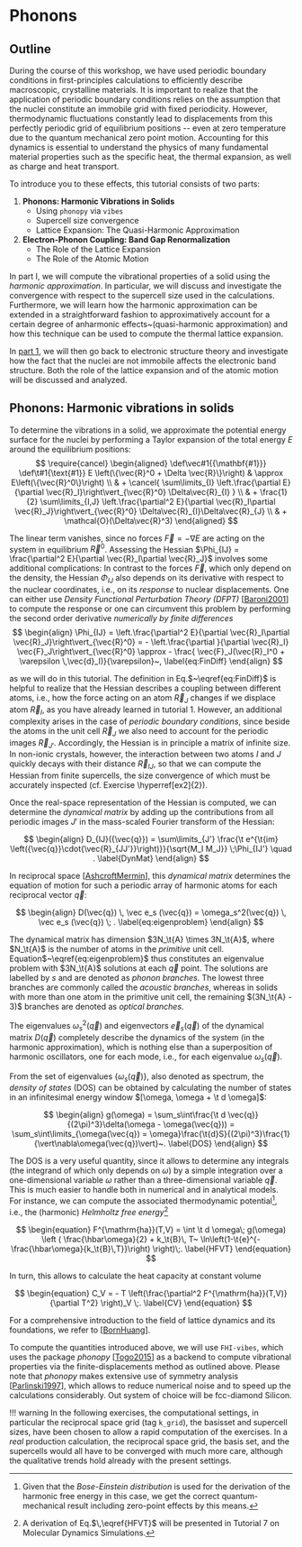 # Phonons

## Outline

During the course of this workshop, we have used periodic boundary conditions 
in first-principles calculations to efficiently describe macroscopic, crystalline materials. It is important
to realize that the application of periodic boundary conditions relies on the 
assumption that the nuclei constitute an immobile grid with fixed periodicity. 
However, thermodynamic fluctuations constantly lead to displacements from this
perfectly periodic grid of equilibrium positions --  even at zero temperature 
due to the quantum mechanical zero point motion. Accounting for this dynamics 
is essential to understand the physics of many fundamental material properties
such as the specific heat, the thermal expansion, as well as charge and heat
transport.

To introduce you to these effects, this tutorial consists of two parts:

1. **Phonons: Harmonic Vibrations in Solids**
   - Using `phonopy` via `vibes`
   - Supercell size convergence
   - Lattice Expansion: The Quasi-Harmonic Approximation
2. **Electron-Phonon Coupling: Band Gap Renormalization**
   - The Role of the Lattice Expansion
   - The Role of the Atomic Motion

In part I, we will compute the vibrational properties
of a solid using the _harmonic approximation_. In particular, we will discuss and 
investigate the convergence with respect to the supercell size used in the calculations.
Furthermore, we will learn how the harmonic approximation can be extended in a straightforward
fashion to approximatively account for a certain degree of anharmonic effects~(quasi-harmonic
approximation) and how this technique can be used to compute the thermal lattice expansion.

In [part 1](#Phonons), we will then go back to electronic structure theory and investigate
how the fact that the nuclei are not immobile affects the electronic band structure. Both the role
of the lattice expansion and of the atomic motion will be discussed and analyzed. 

## <a name="Phonons"></a> Phonons: Harmonic vibrations in solids

To determine the vibrations in a solid, we approximate the potential energy surface
for the nuclei by performing a Taylor expansion of the total energy $E$ around the equilibrium positions:
$$
\require{cancel}
\begin{aligned}
\def\vec#1{{\mathbf{#1}}}
\def\t#1{\text{#1}}
E \left(\{\vec{R}^0 + \Delta \vec{R}\}\right) 
& \approx 
E\left(\{\vec{R}^0\}\right) \\
& + \cancel{ \sum\limits_{I} \left.\frac{\partial E}{\partial \vec{R}_I}\right\vert_{\vec{R}^0} \Delta\vec{R}_{I} } \\
& + \frac{1}{2} \sum\limits_{I,J} \left.\frac{\partial^2 E}{\partial \vec{R}_I\partial \vec{R}_J}\right\vert_{\vec{R}^0} \Delta\vec{R}_{I}\Delta\vec{R}_{J} \\
& + \mathcal{O}(\Delta\vec{R}^3)
\end{aligned}
$$

The linear term vanishes, since no forces $\vec{F} = - \nabla E$ are acting on the system in equilibrium $\vec{R}^0$. 
Assessing the Hessian $\Phi_{IJ} = \frac{\partial^2 E}{\partial \vec{R}_I\partial \vec{R}_J}$ involves some additional
complications: In contrast to the forces $\vec{F}$, which only depend on the density, the Hessian $\Phi_{IJ}$ also depends
on its derivative with respect to the nuclear coordinates, i.e., on its _response_ to nuclear displacements. One can either 
use _Density Functional Perturbation Theory (DFPT)_ [[Baroni2001](references.md#baroni2001)] to compute the response 
or one can circumvent this problem by performing the second order derivative _numerically by finite differences_
$$
\begin{align}
\Phi_{IJ} 
= \left.\frac{\partial^2 E}{\partial \vec{R}_I\partial \vec{R}_J}\right\vert_{\vec{R}^0} 
= - \left.\frac{\partial }{\partial \vec{R}_I} \vec{F}_J\right\vert_{\vec{R}^0}
\approx - \frac{ \vec{F}_J(\vec{R}_I^0 + \varepsilon \,\vec{d}_I)}{\varepsilon}~,
\label{eq:FinDiff}
\end{align}
$$

as we will do in this tutorial.
The definition in Eq.$~\eqref{eq:FinDiff}$ is helpful to realize that the Hessian describes a coupling between different atoms, i.e., how the force acting on an atom $\vec{R}_J$ changes
if we displace atom $\vec{R}_I$, as you have already learned in tutorial 1. However, an additional complexity arises in the case of _periodic boundary conditions_,
since beside the atoms in the unit cell $\vec{R}_J$ we also need to account for the periodic images $\vec{R}_{J'}$. Accordingly, the Hessian is in principle a matrix 
of infinite size. In non-ionic crystals, however, the interaction between two atoms$~I$ and $J$ quickly decays with their distance$~\vec{R}_{IJ}$, so that we can compute the Hessian from
finite supercells, the size convergence of which must be accurately inspected (cf. Exercise \hyperref[ex2]{2}).

Once the real-space representation of the Hessian is computed, we can determine the _dynamical matrix_ by adding up the contributions
from all periodic images$~J'$ in the mass-scaled Fourier transform of the Hessian:

$$
\begin{align}
D_{IJ}({\vec{q}}) = \sum\limits_{J'} 
\frac{\t e^{\t{im} \left({\vec{q}}\cdot{\vec{R}_{JJ'}}\right)}}{\sqrt{M_I M_J}} 
\;\Phi_{IJ'} 
\quad .
\label{DynMat}
\end{align}
$$

In reciprocal space [[AshcroftMermin](references.md#AshcroftMermin)],
this _dynamical matrix_ determines the equation of motion for such a periodic array of harmonic 
atoms for each reciprocal vector$~\vec{q}$:

$$
\begin{align}
D(\vec{q}) \, \vec e_s (\vec{q}) = \omega_s^2(\vec{q}) \, \vec e_s (\vec{q})
\; .
\label{eq:eigenproblem}
\end{align}
$$

The dynamical matrix has dimension $3N_\t{A} \times 3N_\t{A}$, where $N_\t{A}$ 
is the number of 
atoms in the *primitive* unit cell. Equation$~\eqref{eq:eigenproblem}$ thus 
constitutes 
an eigenvalue problem with $3N_\t{A}$ solutions at each $\vec q$ point. The 
solutions 
are labelled by $s$ and are denoted as *phonon branches*. The lowest three 
branches are commonly called the *acoustic branches*, whereas in solids 
with more than one atom in the primitive unit cell, the remaining $(3N_\t{A} - 
3)$ branches are denoted as *optical branches*.

The eigenvalues$~\omega_s^2(\vec{q})$ and eigenvectors$~\vec e_s(\vec{q})$ of the 
dynamical matrix$~D(\vec{q})$
completely describe the dynamics of the system (in the harmonic approximation), which is nothing else than a superposition
of harmonic oscillators, one for each mode, i.e., for each 
eigenvalue$~\omega_s (\vec{q})$. 

From the set of eigenvalues $\{ \omega_s (\vec{q}) \}$, also denoted as 
spectrum, the *density of states* (DOS) can be obtained by 
calculating the number of states in an infinitesimal energy window 
$[\omega, \omega + \t d \omega]$:

$$
\begin{align}
g(\omega) = \sum_s\int\frac{\t d \vec{q}}{(2\pi)^3}\delta(\omega - 
\omega(\vec{q})) = \sum_s\int\limits_{\omega(\vec{q}) = 
\omega}\frac{\t{d}S}{(2\pi)^3}\frac{1}{\vert\nabla\omega(\vec{q})\vert}~.
\label{DOS}
\end{align}
$$

The DOS is a very useful quantity, since it allows to determine any integrals 
(the integrand of which only depends on $\omega$) by a 
simple integration over a one-dimensional variable$~\omega$ rather than a three-dimensional variable$~\vec{q}$. This is much 
easier to handle both in numerical and in analytical models. For instance, we can compute the associated thermodynamic 
potential[^footnote1], i.e., the (harmonic) *Helmholtz free 
energy*[^footnote2]

$$
\begin{equation}
F^{\mathrm{ha}}(T,V)  = \int \t d \omega\; g(\omega) \left ( 
\frac{\hbar\omega}{2} + k_\t{B}\, T~ 
\ln\left(1-\t{e}^{-\frac{\hbar\omega}{k_\t{B}\,T}}\right) 
\right)\;.
\label{HFVT}
\end{equation}
$$

In turn, this allows to calculate the heat capacity at constant 
volume

$$
\begin{equation}
C_V = - T \left(\frac{\partial^2 F^{\mathrm{ha}}(T,V)}{\partial T^2} \right)_V \;.
\label{CV}
\end{equation}
$$

For a comprehensive introduction to the field of lattice dynamics and its 
foundations, we refer to [[BornHuang](references.md#BornHuang)].

To compute the quantities introduced above, we will use 
`FHI-vibes`, which uses the package _phonopy_ [[Togo2015](references.md#Togo2015)] as a backend to compute vibrational properties via the finite-displacements method as outlined above. Please note that 
_phonopy_ makes extensive use of symmetry 
analysis [[Parlinski1997](references.md#Parlinski1997)], which allows to reduce numerical noise and to speed up the calculations considerably. Out system of choice will be fcc-diamond Silicon.

!!! warning
    In the following exercises, the computational settings, in particular the reciprocal space grid (tag `k_grid`), the basisset and supercell sizes, have been chosen to allow a rapid computation of the exercises. In a _real_ production calculation, the reciprocal space grid, the basis set, and the supercells would all have to be converged with much more care,  although the qualitative trends hold already with the present settings.

[^footnote1]: Given that the _Bose-Einstein distribution_ is used for
the derivation of the harmonic free energy in this case, we get the correct quantum-mechanical result including zero-point effects by this means.

[^footnote2]: A derivation of Eq.$\,\eqref{HFVT}$ will be presented in Tutorial 7 on 
Molecular Dynamics Simulations.


